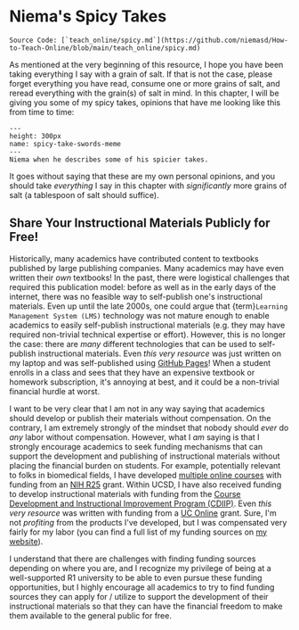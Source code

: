 # Niema's Spicy Takes

```{note}
Source Code: [`teach_online/spicy.md`](https://github.com/niemasd/How-to-Teach-Online/blob/main/teach_online/spicy.md)
```

As mentioned at the very beginning of this resource,
I hope you have been taking everything I say with a grain of salt.
If that is not the case,
please forget everything you have read,
consume one or more grains of salt,
and reread everything with the grain(s) of salt in mind.
In this chapter,
I will be giving you some of my spicy takes,
opinions that have me looking like this from time to time:

```{figure} ../images/spicy_take_swords_meme.jpg
---
height: 300px
name: spicy-take-swords-meme
---
Niema when he describes some of his spicier takes.
```

It goes without saying that these are my own personal opinions,
and you should take *everything* I say in this chapter
with *significantly* more grains of salt
(a tablespoon of salt should suffice).

## Share Your Instructional Materials Publicly for Free!

Historically,
many academics have contributed content to textbooks published by large publishing companies.
Many academics may have even written their *own* textbooks!
In the past,
there were logistical challenges that required this publication model:
before as well as in the early days of the internet,
there was no feasible way to self-publish one's instructional materials.
Even up until the late 2000s,
one could argue that {term}`Learning Management System (LMS)` technology was not mature enough to
enable academics to easily self-publish instructional materials
(e.g. they may have required non-trivial technical expertise or effort).
However, this is no longer the case:
there are *many* different technologies that can be used to self-publish instructional materials.
Even *this very resource* was just written on my laptop and was self-published using [GitHub Pages](https://pages.github.com)!
When a student enrolls in a class and sees that they have an expensive textbook or homework subscription,
it's annoying at best,
and it could be a non-trivial financial hurdle at worst.

I want to be very clear that I am not in any way saying that academics should develop or publish their materials without compensation.
On the contrary,
I am extremely strongly of the mindset that nobody should *ever* do *any* labor without compensation.
However, what I *am* saying is that
I strongly encourage academics to seek funding mechanisms that can support the development and publishing of instructional materials
without placing the financial burden on students.
For example,
potentially relevant to folks in biomedical fields,
I have developed [multiple online courses](https://reporter.nih.gov/project-details/9935824)
with funding from an [NIH R25](https://researchtraining.nih.gov/programs/other-training-related/R25) grant.
Within UCSD,
I have also received funding to develop instructional materials with funding from the
[Course Development and Instructional Improvement Program (CDIIP)](https://academicaffairs.ucsd.edu/evc/cdiip.html).
Even *this very resource* was written with funding from a
[UC Online](https://www.ucop.edu/educational-innovations-services/programs-and-initiatives/ilti/about.html) grant.
Sure, I'm not *profiting* from the products I've developed,
but I was compensated very fairly for my labor
(you can find a full list of my funding sources on [my website](https://niema.net/awards/#funding)).

I understand that there are challenges with finding funding sources depending on where you are,
and I recognize my privilege of being at a well-supported R1 university to be able to even pursue these funding opportunities,
but I highly encourage all academics to try to find funding sources they can apply for / utilize
to support the development of their instructional materials so that they can have the financial freedom to make them available to the general public for free.
